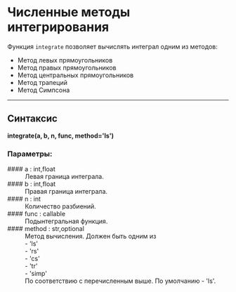 # Численные методы интегрирования
Функция `integrate` позволяет вычислять интеграл одним из методов:
- Метод левых прямоугольников
- Метод правых прямоугольников
- Метод центральных прямоугольников
- Метод трапеций
- Метод Симпсона

***

## Синтаксис
**integrate(a, b, n, func, method='ls')**
### Параметры:
<dl>
<dt>#### a : int,float</dt>
<dd>Левая граница интеграла.</dd>
<dt>#### b : int,float</dt>
<dd>Правая граница интеграла.</dd>
<dt>#### n : int</dt>
<dd>Количество разбиений.</dd>
<dt>#### func : callable</dt>
<dd>Подынтегральная функция.</dd>
<dt>#### method : str,optional</dt>
<dd>Метод вычисления. Должен быть одним из</dd>
<dd>- 'ls'</dd>
<dd>- 'rs'</dd>
<dd>- 'cs'</dd>
<dd>- 'tr'</dd>
<dd>- 'simp'</dd>

<dd>По соответствию с перечисленным выше. По умолчанию - 'ls'.</dd>
</dl>
